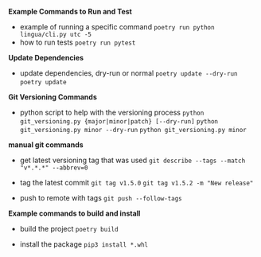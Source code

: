**Example Commands to Run and Test**
- example of running a specific command
`poetry run python lingua/cli.py utc -5`
- how to run tests
`poetry run pytest`

**Update Dependencies**
- update dependencies, dry-run or normal
`poetry update --dry-run`
`poetry update`

**Git Versioning Commands**
- python script to help with the versioning process
`python git_versioning.py {major|minor|patch} [--dry-run]`
`python git_versioning.py minor --dry-run`
`python git_versioning.py minor`

**manual git commands**
- get latest versioning tag that was used
`git describe --tags --match "v*.*.*" --abbrev=0`

- tag the latest commit
`git tag v1.5.0`
`git tag v1.5.2 -m "New release"`

- push to remote with tags
`git push --follow-tags`

**Example commands to build and install**
- build the project
`poetry build`

- install the package
`pip3 install *.whl`
